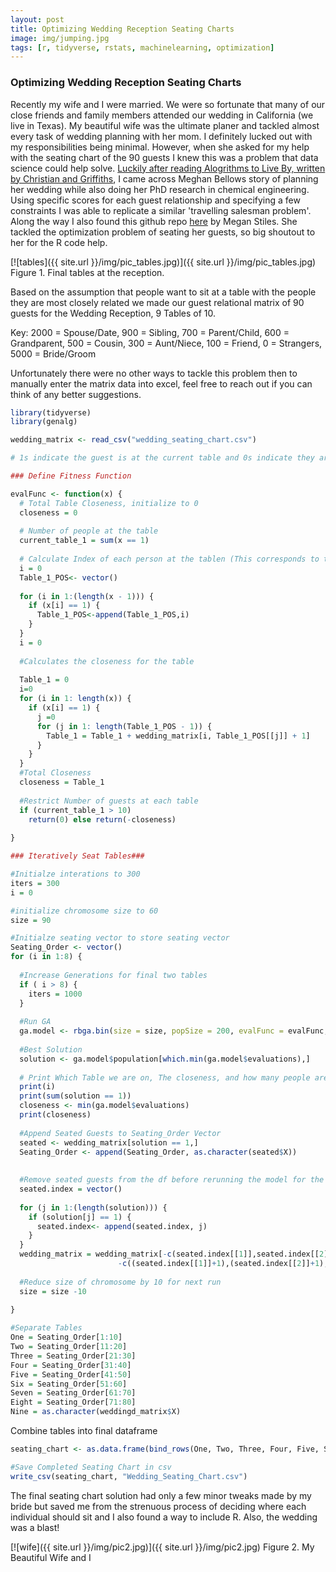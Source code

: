 ```yaml
---
layout: post
title: Optimizing Wedding Reception Seating Charts
image: img/jumping.jpg
tags: [r, tidyverse, rstats, machinelearning, optimization]
---
```


### Optimizing Wedding Reception Seating Charts

Recently my wife and I were married. We were so fortunate that many of our close friends and family members attended our wedding in California (we live in Texas). My beautiful wife was the ultimate planer and tackled almost every task of wedding planning with her mom. I definitely lucked out with my responsibilities being minimal. However, when she asked for my help with the seating chart of the 90 guests I knew this was a problem that data science could help solve. [Luckily after reading Alogrithms to Live By, written by Christian and Griffiths](https://www.amazon.com/Algorithms-Live-Computer-Science-Decisions/dp/1627790365), I came across Meghan Bellows story of planning her wedding while also doing her PhD research in chemical engineering. Using specific scores for each guest relationship and specifying a few constraints I was able to replicate a similar 'travelling salesman problem'. Along the way I also found this github repo [here](https://github.com/meganstiles/Seating_Chart) by Megan Stiles. She tackled the optimization problem of seating her guests, so big shoutout to her for the R code help. 

[![tables]({{ site.url }}/img/pic_tables.jpg)]({{ site.url }}/img/pic_tables.jpg)
Figure 1. Final tables at the reception.

Based on the assumption that people want to sit at a table with the people they are most closely related we made our guest relational matrix of 90 guests for the Wedding Reception, 9 Tables of 10.

Key: 2000 = Spouse/Date, 900 = Sibling, 700 = Parent/Child, 600 = Grandparent, 500 = Cousin, 300 = Aunt/Niece, 100 = Friend, 0 = Strangers, 5000 = Bride/Groom 

Unfortunately there were no other ways to tackle this problem then to manually enter the matrix data into excel, feel free to reach out if you can think of any better suggestions.

```r
library(tidyverse)
library(genalg)

wedding_matrix <- read_csv("wedding_seating_chart.csv")
```

```r
# 1s indicate the guest is at the current table and 0s indicate they are not. The model will seat one table at a time and iterate until all the tables are filled

### Define Fitness Function

evalFunc <- function(x) {
  # Total Table Closeness, initialize to 0
  closeness = 0
  
  # Number of people at the table
  current_table_1 = sum(x == 1)
  
  # Calculate Index of each person at the tablen (This corresponds to the closeness matrix)
  i = 0 
  Table_1_POS<- vector()
  
  for (i in 1:(length(x - 1))) {
    if (x[i] == 1) {
      Table_1_POS<-append(Table_1_POS,i)
    }
  }
  i = 0
  
  #Calculates the closeness for the table
  
  Table_1 = 0
  i=0
  for (i in 1: length(x)) {
    if (x[i] == 1) {
      j =0
      for (j in 1: length(Table_1_POS - 1)) {
        Table_1 = Table_1 + wedding_matrix[i, Table_1_POS[[j]] + 1]
      }
    }
  }
  #Total Closeness
  closeness = Table_1
  
  #Restrict Number of guests at each table
  if (current_table_1 > 10) 
    return(0) else return(-closeness)
  
}

### Iteratively Seat Tables###

#Initialze interations to 300
iters = 300
i = 0

#initialize chromosome size to 60
size = 90

#Initialze seating vector to store seating vector
Seating_Order <- vector()
for (i in 1:8) {
  
  #Increase Generations for final two tables 
  if ( i > 8) {
    iters = 1000
  }
  
  #Run GA
  ga.model <- rbga.bin(size = size, popSize = 200, evalFunc = evalFunc, iters = iters, elitism = TRUE)
  
  #Best Solution
  solution <- ga.model$population[which.min(ga.model$evaluations),]
  
  # Print Which Table we are on, The closeness, and how many people are at each table to keep track
  print(i)
  print(sum(solution == 1))
  closeness <- min(ga.model$evaluations)
  print(closeness)
  
  #Append Seated Guests to Seating_Order Vector
  seated <- wedding_matrix[solution == 1,]
  Seating_Order <- append(Seating_Order, as.character(seated$X))
  
  
  #Remove seated guests from the df before rerunning the model for the next table
  seated.index = vector()
  
  for (j in 1:(length(solution))) {
    if (solution[j] == 1) {
      seated.index<- append(seated.index, j)
    }
  }
  wedding_matrix = wedding_matrix[-c(seated.index[[1]],seated.index[[2]], seated.index[[3]], seated.index[[4]], seated.index[[5]], seated.index[[6]], seated.index[[7]], seated.index[[8]], seated.index[[9]], seated.index[[10]]), 
                        -c((seated.index[[1]]+1),(seated.index[[2]]+1), (seated.index[[3]]+1), (seated.index[[4]]+1), (seated.index[[5]]+1), (seated.index[[6]]+1), (seated.index[[7]]+1), (seated.index[[8]]+1), (seated.index[[9]]+1), (seated.index[[10]]+1))]
  
  #Reduce size of chromosome by 10 for next run
  size = size -10
  
}

#Separate Tables
One = Seating_Order[1:10]
Two = Seating_Order[11:20]
Three = Seating_Order[21:30]
Four = Seating_Order[31:40]
Five = Seating_Order[41:50]
Six = Seating_Order[51:60]
Seven = Seating_Order[61:70]
Eight = Seating_Order[71:80]
Nine = as.character(weddingd_matrix$X)
```

Combine tables into final dataframe

```r
seating_chart <- as.data.frame(bind_rows(One, Two, Three, Four, Five, Six, Seven, Eight, Nine))

#Save Completed Seating Chart in csv
write_csv(seating_chart, "Wedding_Seating_Chart.csv")
```

The final seating chart solution had only a few minor tweaks made by my bride but saved me from the strenuous process of deciding where each individual should sit and I also found a way to include R. Also, the wedding was a blast!

[![wife]({{ site.url }}/img/pic2.jpg)]({{ site.url }}/img/pic2.jpg)
Figure 2. My Beautiful Wife and I
